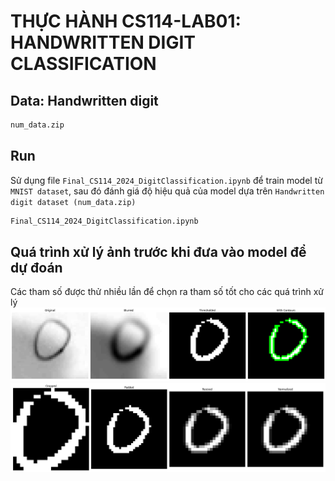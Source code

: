 # THỰC HÀNH CS114-LAB01: HANDWRITTEN DIGIT CLASSIFICATION

## Data: Handwritten digit 
```bash
num_data.zip
```


## Run
Sử dụng file ```Final_CS114_2024_DigitClassification.ipynb``` để train model từ ```MNIST dataset```, sau đó đánh giá độ hiệu quả của model dựa trên ```Handwritten digit dataset (num_data.zip)```
```bash
Final_CS114_2024_DigitClassification.ipynb
```

## Quá trình xử lý ảnh trước khi đưa vào model để dự đoán 
Các tham số được thử nhiều lần để chọn ra tham số tốt cho các quá trình xử lý
![preprocess](images/Hinh1.png)
![preprocess](images/Hinh2.png)

